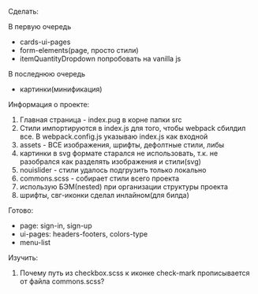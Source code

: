 Сделать:

В первую очередь

- cards-ui-pages
- form-elements(page, просто стили)
- itemQuantityDropdown попробовать на vanilla js

В последнюю очередь

- картинки(минификация)

Информация о проекте:

1. Главная страница - index.pug в корне папки src
2. Стили импортируются в index.js для того, чтобы webpack сбилдил все. В webpack.config.js указываю index.js как входной
3. assets - ВСЕ изображения, шрифты, дефолтные стили, либы
4. картинки в svg формате старался не использовать, т.к. не разобрался как разделять изображения и стили(svg)
5. nouislider - стили удалось подгрузить только локально
6. commons.scss - собирает стили всего проекта
7. использую БЭМ(nested) при организации структуры проекта
8. шрифты, свг-иконки сделал инлайном(для билда)

Готово:

- page: sign-in, sign-up
- ui-pages: headers-footers, colors-type
- menu-list

Изучить:

1. Почему путь из checkbox.scss к иконке check-mark прописывается от файла commons.scss?
